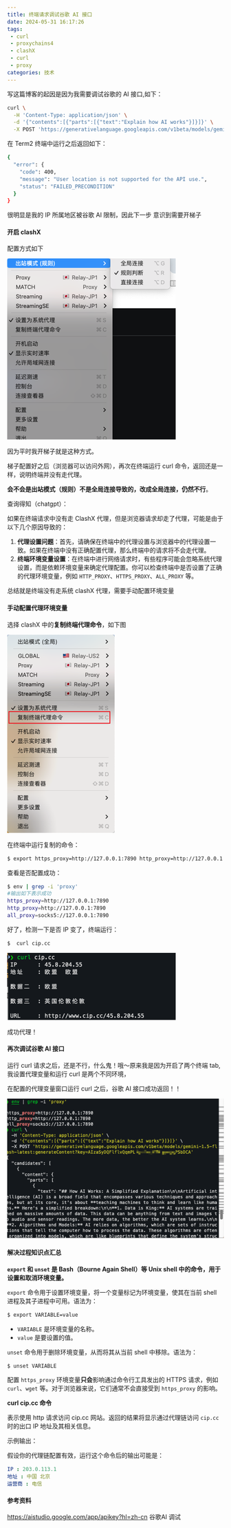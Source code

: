 ```yaml
---
title: 终端请求调试谷歌 AI 接口
date: 2024-05-31 16:17:26
tags: 
 - curl
 - proxychains4
 - clashX
 - curl
 - proxy
categories: 技术
---
```


写这篇博客的起因是因为我需要调试谷歌的 AI 接口,如下：

```bash
curl \
  -H 'Content-Type: application/json' \
  -d '{"contents":[{"parts":[{"text":"Explain how AI works"}]}]}' \
  -X POST 'https://generativelanguage.googleapis.com/v1beta/models/gemini-1.5-flash-latest:generateContent?key=YOUR_API_KEY'
```

在 Term2 终端中运行之后返回如下：

```bash
{
  "error": {
    "code": 400,
    "message": "User location is not supported for the API use.",
    "status": "FAILED_PRECONDITION"
  }
}
```

很明显是我的 IP 所属地区被谷歌 AI 限制，因此下一步 意识到需要开梯子

#### 开启 clashX

配置方式如下

![clashX](../images/clashX.png)

因为平时我开梯子就是这种方式。

梯子配置好之后（浏览器可以访问外网），再次在终端运行 curl 命令，返回还是一样，说明终端并没有走代理。

**会不会是出站模式（规则）不是全局连接导致的，改成全局连接，仍然不行**。

查询得知（chatgpt）：

如果在终端请求中没有走 ClashX 代理，但是浏览器请求却走了代理，可能是由于以下几个原因导致的：

1. **代理设置问题**：首先，请确保在终端中的代理设置与浏览器中的代理设置一致。如果在终端中没有正确配置代理，那么终端中的请求将不会走代理。
2. **终端环境变量设置**：在终端中进行网络请求时，有些程序可能会忽略系统代理设置，而是依赖环境变量来确定代理配置。你可以检查终端中是否设置了正确的代理环境变量，例如 `HTTP_PROXY`、`HTTPS_PROXY`、`ALL_PROXY` 等。

总结就是终端没有走系统 clashX 代理，需要手动配置环境变量

#### 手动配置代理环境变量

选择 clashX 中的**复制终端代理命令**，如下图

![Snipaste_2024-05-31_16-54-00](../images/Snipaste_2024-05-31_16-54-00.png)

在终端中运行复制的命令：

```bash
$ export https_proxy=http://127.0.0.1:7890 http_proxy=http://127.0.0.1:7890 all_proxy=socks5://127.0.0.1:7890
```

查看是否配置成功：

```bash
$ env | grep -i 'proxy'
#输出如下表示成功
https_proxy=http://127.0.0.1:7890
http_proxy=http://127.0.0.1:7890
all_proxy=socks5://127.0.0.1:7890
```

好了，检测一下是否 IP 变了，终端运行：

```bash
$  curl cip.cc
```

![Snipaste_2024-05-31_16-59-02](../images/Snipaste_2024-05-31_16-59-02.png)

成功代理！

#### 再次调试谷歌 AI 接口

运行 curl 请求之后，还是不行，什么鬼！哦～原来我是因为开启了两个终端 tab,我设置代理变量和运行 curl 是两个不同环境，

在配置的代理变量窗口运行 curl 之后，谷歌 AI 接口成功返回！！

![Snipaste_2024-05-31_17-04-30](../images/Snipaste_2024-05-31_17-04-30.png)

#### 解决过程知识点汇总

**`export` 和 `unset` 是 Bash（Bourne Again Shell）等 Unix shell 中的命令，用于设置和取消环境变量。**

`export` 命令用于设置环境变量，将一个变量标记为环境变量，使其在当前 shell 进程及其子进程中可用。语法为：

```bash
$ export VARIABLE=value
```

- `VARIABLE` 是环境变量的名称。
- `value` 是要设置的值。

`unset` 命令用于删除环境变量，从而将其从当前 shell 中移除。语法为：

```bash
$ unset VARIABLE
```

配置 `https_proxy` 环境变量**只会**影响通过命令行工具发出的 HTTPS 请求，例如 `curl`、`wget` 等。对于浏览器来说，它们通常不会直接受到 `https_proxy` 的影响。

**curl cip.cc 命令**

表示使用 http 请求访问 cip.cc 网站。返回的结果将显示通过代理链访问 `cip.cc` 时的出口 IP 地址及其相关信息。

示例输出：

假设你的代理链配置有效，运行这个命令后的输出可能是：

```yaml
IP : 203.0.113.1
地址 : 中国 北京
运营商 : 电信
```

#### 参考资料

https://aistudio.google.com/app/apikey?hl=zh-cn 谷歌AI 调试

